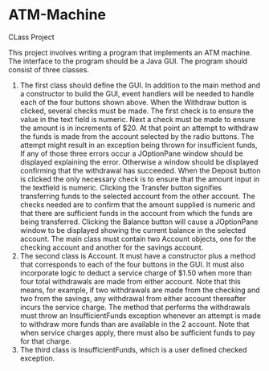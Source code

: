 # ATM-Machine
CLass Project

This project involves writing a program that implements an ATM machine. The interface to the
program should be a Java GUI.
The program should consist of three classes.
1. The first class should define the GUI. In addition to the main method and a constructor to
build the GUI, event handlers will be needed to handle each of the four buttons shown
above. When the Withdraw button is clicked, several checks must be made. The first
check is to ensure the value in the text field is numeric. Next a check must be made to
ensure the amount is in increments of $20. At that point an attempt to withdraw the funds
is made from the account selected by the radio buttons. The attempt might result in an
exception being thrown for insufficient funds, If any of those three errors occur a
JOptionPane window should be displayed explaining the error. Otherwise a window
should be displayed confirming that the withdrawal has succeeded. When the Deposit
button is clicked the only necessary check is to ensure that the amount input in the
textfield is numeric. Clicking the Transfer button signifies transferring funds to the
selected account from the other account. The checks needed are to confirm that the
amount supplied is numeric and that there are sufficient funds in the account from which
the funds are being transferred. Clicking the Balance button will cause a JOptionPane
window to be displayed showing the current balance in the selected account. The main
class must contain two Account objects, one for the checking account and another for the
savings account.
2. The second class is Account. It must have a constructor plus a method that corresponds
to each of the four buttons in the GUI. It must also incorporate logic to deduct a service
charge of $1.50 when more than four total withdrawals are made from either account.
Note that this means, for example, if two withdrawals are made from the checking and
two from the savings, any withdrawal from either account thereafter incurs the service
charge. The method that performs the withdrawals must throw an InsufficientFunds
exception whenever an attempt is made to withdraw more funds than are available in the 
2
account. Note that when service charges apply, there must also be sufficient funds to pay
for that charge.
3. The third class is InsufficientFunds, which is a user defined checked exception.
